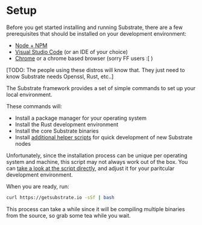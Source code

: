 Setup
===

Before you get started installing and running Substrate, there are a few prerequisites that should be installed on your development environment:

 - [Node + NPM](https://nodejs.org/en/download/)
 - [Visual Studio Code](https://code.visualstudio.com/) (or an IDE of your choice)
 - [Chrome](https://www.google.com/chrome/) or a chrome based browser (sorry FF users :[ )

[TODO: The people using these distros will know that. They just need to know Substrate needs Openssl, Rust, etc..]

The Substrate framework provides a set of simple commands to set up your local environment.

These commands will:
 - Install a package manager for your operating system
 - Install the Rust development environment
 - Install the core Substrate binaries
 - Install [additional helper scripts](https://github.com/paritytech/substrate-up) for quick development of new Substrate nodes

Unfortunately, since the installation process can be unique per operating system and machine, this script may not always work out of the box. You can [take a look at the script directly](https://getsubstrate.io/), and adjust it for your paritcular development environment.

When you are ready, run:

```bash
curl https://getsubstrate.io -sSf | bash
```

This process can take a while since it will be compiling multiple binaries from the source, so grab some tea while you wait.
